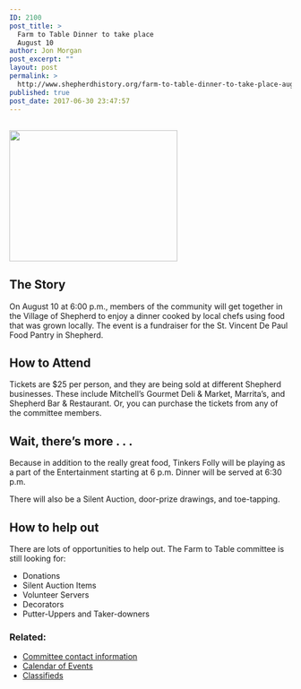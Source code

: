 ```yaml
---
ID: 2100
post_title: >
  Farm to Table Dinner to take place
  August 10
author: Jon Morgan
post_excerpt: ""
layout: post
permalink: >
  http://www.shepherdhistory.org/farm-to-table-dinner-to-take-place-august-10/
published: true
post_date: 2017-06-30 23:47:57
---
```

<h2><img class="alignnone size-medium wp-image-2102" src="http://www.shepherdhistory.org/wp-content/uploads/2017/06/fork-knife-and-plate-300px-300x234.png" alt="" width="300" height="234" /></h2>
<h2>The Story</h2>
On August 10 at 6:00 p.m., members of the community will get together in the Village of Shepherd to enjoy a dinner cooked by local chefs using food that was grown locally. The event is a fundraiser for the St. Vincent De Paul Food Pantry in Shepherd.
<h2>How to Attend</h2>
Tickets are $25 per person, and they are being sold at different Shepherd businesses. These include Mitchell’s Gourmet Deli &amp; Market, Marrita’s, and Shepherd Bar &amp; Restaurant. Or, you can purchase the tickets from any of the committee members.
<h2>Wait, there’s more . . .</h2>
Because in addition to the really great food, Tinkers Folly will be playing as a part of the Entertainment starting at 6 p.m. Dinner will be served at 6:30 p.m.

There will also be a Silent Auction, door-prize drawings, and toe-tapping.
<h2>How to help out</h2>
There are lots of opportunities to help out. The Farm to Table committee is still looking for:
<ul>
 	<li>Donations</li>
 	<li>Silent Auction Items</li>
 	<li>Volunteer Servers</li>
 	<li>Decorators</li>
 	<li>Putter-Uppers and Taker-downers</li>
</ul>
<h3>Related:</h3>
<ul>
 	<li><a href="http://www.shepherdhistory.org/shepherd-business-directory/organization/Shepherd+Community+Farm+to+Table/">Committee contact information</a></li>
 	<li><a href="http://www.shepherdhistory.org/events/list/">Calendar of Events</a></li>
 	<li><a href="http://www.shepherdhistory.org/adverts/">Classifieds</a></li>
</ul>